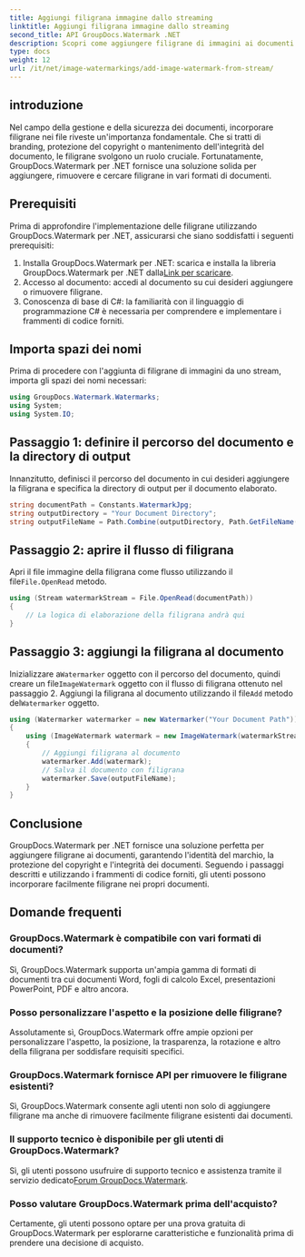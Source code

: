 ```yaml
---
title: Aggiungi filigrana immagine dallo streaming
linktitle: Aggiungi filigrana immagine dallo streaming
second_title: API GroupDocs.Watermark .NET
description: Scopri come aggiungere filigrane di immagini ai documenti utilizzando GroupDocs.Watermark per .NET. Segui la nostra guida passo passo per un'integrazione perfetta della filigrana.
type: docs
weight: 12
url: /it/net/image-watermarkings/add-image-watermark-from-stream/
---
```

## introduzione
Nel campo della gestione e della sicurezza dei documenti, incorporare filigrane nei file riveste un'importanza fondamentale. Che si tratti di branding, protezione del copyright o mantenimento dell'integrità del documento, le filigrane svolgono un ruolo cruciale. Fortunatamente, GroupDocs.Watermark per .NET fornisce una soluzione solida per aggiungere, rimuovere e cercare filigrane in vari formati di documenti.
## Prerequisiti
Prima di approfondire l'implementazione delle filigrane utilizzando GroupDocs.Watermark per .NET, assicurarsi che siano soddisfatti i seguenti prerequisiti:
1.  Installa GroupDocs.Watermark per .NET: scarica e installa la libreria GroupDocs.Watermark per .NET dalla[Link per scaricare](https://releases.groupdocs.com/Watermark/net/).
2. Accesso al documento: accedi al documento su cui desideri aggiungere o rimuovere filigrane.
3. Conoscenza di base di C#: la familiarità con il linguaggio di programmazione C# è necessaria per comprendere e implementare i frammenti di codice forniti.

## Importa spazi dei nomi
Prima di procedere con l'aggiunta di filigrane di immagini da uno stream, importa gli spazi dei nomi necessari:
```csharp
using GroupDocs.Watermark.Watermarks;
using System;
using System.IO;
```

## Passaggio 1: definire il percorso del documento e la directory di output
Innanzitutto, definisci il percorso del documento in cui desideri aggiungere la filigrana e specifica la directory di output per il documento elaborato.
```csharp
string documentPath = Constants.WatermarkJpg;
string outputDirectory = "Your Document Directory";
string outputFileName = Path.Combine(outputDirectory, Path.GetFileName(documentPath));
```
## Passaggio 2: aprire il flusso di filigrana
 Apri il file immagine della filigrana come flusso utilizzando il file`File.OpenRead` metodo.
```csharp
using (Stream watermarkStream = File.OpenRead(documentPath))
{
    // La logica di elaborazione della filigrana andrà qui
}
```
## Passaggio 3: aggiungi la filigrana al documento
 Inizializzare a`Watermarker` oggetto con il percorso del documento, quindi creare un file`ImageWatermark` oggetto con il flusso di filigrana ottenuto nel passaggio 2. Aggiungi la filigrana al documento utilizzando il file`Add` metodo del`Watermarker` oggetto.
```csharp
using (Watermarker watermarker = new Watermarker("Your Document Path"))
{
    using (ImageWatermark watermark = new ImageWatermark(watermarkStream))
    {
        // Aggiungi filigrana al documento
        watermarker.Add(watermark);
        // Salva il documento con filigrana
        watermarker.Save(outputFileName);
    }
}
```

## Conclusione
GroupDocs.Watermark per .NET fornisce una soluzione perfetta per aggiungere filigrane ai documenti, garantendo l'identità del marchio, la protezione del copyright e l'integrità dei documenti. Seguendo i passaggi descritti e utilizzando i frammenti di codice forniti, gli utenti possono incorporare facilmente filigrane nei propri documenti.
## Domande frequenti
### GroupDocs.Watermark è compatibile con vari formati di documenti?
Sì, GroupDocs.Watermark supporta un'ampia gamma di formati di documenti tra cui documenti Word, fogli di calcolo Excel, presentazioni PowerPoint, PDF e altro ancora.
### Posso personalizzare l'aspetto e la posizione delle filigrane?
Assolutamente sì, GroupDocs.Watermark offre ampie opzioni per personalizzare l'aspetto, la posizione, la trasparenza, la rotazione e altro della filigrana per soddisfare requisiti specifici.
### GroupDocs.Watermark fornisce API per rimuovere le filigrane esistenti?
Sì, GroupDocs.Watermark consente agli utenti non solo di aggiungere filigrane ma anche di rimuovere facilmente filigrane esistenti dai documenti.
### Il supporto tecnico è disponibile per gli utenti di GroupDocs.Watermark?
 Sì, gli utenti possono usufruire di supporto tecnico e assistenza tramite il servizio dedicato[Forum GroupDocs.Watermark](https://forum.groupdocs.com/c/watermark/19).
### Posso valutare GroupDocs.Watermark prima dell'acquisto?
Certamente, gli utenti possono optare per una prova gratuita di GroupDocs.Watermark per esplorarne caratteristiche e funzionalità prima di prendere una decisione di acquisto.